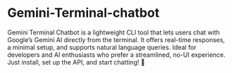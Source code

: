 # Gemini-Terminal-chatbot
Gemini Terminal Chatbot is a lightweight CLI tool that lets users chat with Google’s Gemini AI directly from the terminal. It offers real-time responses, a minimal setup, and supports natural language queries. Ideal for developers and AI enthusiasts who prefer a streamlined, no-UI experience. Just install, set up the API, and start chatting! 🚀
